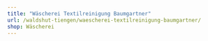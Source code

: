 ```yaml
---
title: "Wäscherei Textilreinigung Baumgartner"
url: /waldshut-tiengen/waescherei-textilreinigung-baumgartner/
shop: Wäscherei
---
```

